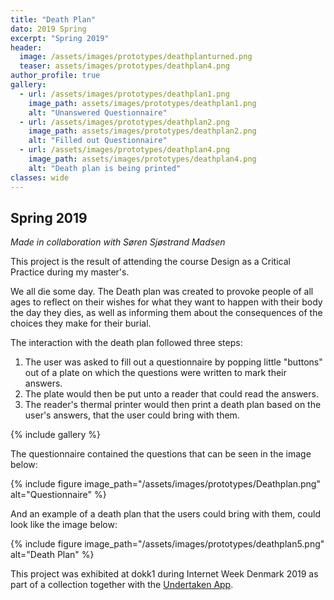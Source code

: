 ```yaml
---
title: "Death Plan"
dato: 2019 Spring
excerpt: "Spring 2019"
header:
  image: /assets/images/prototypes/deathplanturned.png
  teaser: assets/images/prototypes/deathplan4.png
author_profile: true
gallery:
  - url: /assets/images/prototypes/deathplan1.png
    image_path: assets/images/prototypes/deathplan1.png
    alt: "Unanswered Questionnaire"
  - url: /assets/images/prototypes/deathplan2.png
    image_path: assets/images/prototypes/deathplan2.png
    alt: "Filled out Questionnaire"
  - url: /assets/images/prototypes/deathplan4.png
    image_path: assets/images/prototypes/deathplan4.png
    alt: "Death plan is being printed"
classes: wide
---
```


## Spring 2019

*Made in collaboration with Søren Sjøstrand Madsen*

This project is the result of attending the course Design as a Critical Practice during my master's.

We all die some day. The Death plan was created to provoke people of all ages to reflect on their wishes for what they want to happen with their body the day they dies, as well as informing them about the consequences of the choices they make for their burial.

The interaction with the death plan followed three steps:
1. The user was asked to fill out a questionnaire by popping little "buttons" out of a plate on which the questions were written to mark their answers.
2. The plate would then be put unto a reader that could read the answers.
3. The reader's thermal printer would then print a death plan based on the user's answers, that the user could bring with them.

{% include gallery %}

The questionnaire contained the questions that can be seen in the image below:

{% include figure image_path="/assets/images/prototypes/Deathplan.png" alt="Questionnaire" %}

And an example of a death plan that the users could bring with them, could look like the image below:

{% include figure image_path="/assets/images/prototypes/deathplan5.png" alt="Death Plan" %}

This project was exhibited at dokk1 during Internet Week Denmark 2019 as part of a collection together with the [Undertaken App](#LINK).

